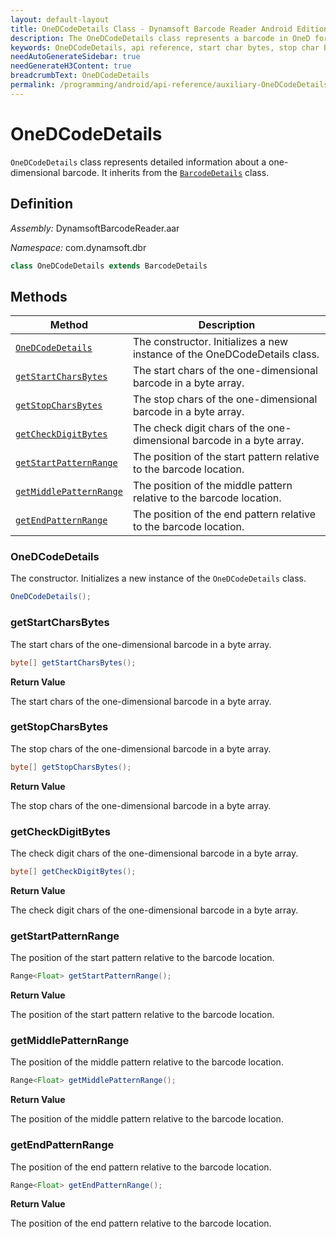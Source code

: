 ```yaml
---
layout: default-layout
title: OneDCodeDetails Class - Dynamsoft Barcode Reader Android Edition
description: The OneDCodeDetails class represents a barcode in OneD format. It inherits from the BarcodeDetails class and contains information about the start & stop char bytes, check digit bytes, and pattern ranges of the barcode.
keywords: OneDCodeDetails, api reference, start char bytes, stop char bytes, pattern range, check digit
needAutoGenerateSidebar: true
needGenerateH3Content: true
breadcrumbText: OneDCodeDetails
permalink: /programming/android/api-reference/auxiliary-OneDCodeDetails.html
---
```


# OneDCodeDetails

`OneDCodeDetails` class represents detailed information about a one-dimensional barcode. It inherits from the [`BarcodeDetails`](barcode-details.md) class.

## Definition

*Assembly:* DynamsoftBarcodeReader.aar

*Namespace:* com.dynamsoft.dbr

```java
class OneDCodeDetails extends BarcodeDetails
```

## Methods

| Method | Description |
| ------ | ----------- |
| [`OneDCodeDetails`](#onedcodedetails-1) | The constructor. Initializes a new instance of the OneDCodeDetails class. |
| [`getStartCharsBytes`](#getstartcharsbytes) | The start chars of the one-dimensional barcode in a byte array. |
| [`getStopCharsBytes`](#getstopcharsbytes) | The stop chars of the one-dimensional barcode in a byte array. |
| [`getCheckDigitBytes`](#getcheckdigitbytes) | The check digit chars of the one-dimensional barcode in a byte array. |
| [`getStartPatternRange`](#getstartpatternrange) | The position of the start pattern relative to the barcode location. |
| [`getMiddlePatternRange`](#getmiddlepatternrange) | The position of the middle pattern relative to the barcode location. |
| [`getEndPatternRange`](#getendpatternrange) | The position of the end pattern relative to the barcode location. |

### OneDCodeDetails

The constructor. Initializes a new instance of the `OneDCodeDetails` class.

```java
OneDCodeDetails();
```

### getStartCharsBytes

The start chars of the one-dimensional barcode in a byte array.

```java
byte[] getStartCharsBytes();
```

**Return Value**

The start chars of the one-dimensional barcode in a byte array.

### getStopCharsBytes

The stop chars of the one-dimensional barcode in a byte array.

```java
byte[] getStopCharsBytes();
```

**Return Value**

The stop chars of the one-dimensional barcode in a byte array.

### getCheckDigitBytes

The check digit chars of the one-dimensional barcode in a byte array.

```java
byte[] getCheckDigitBytes();
```

**Return Value**

The check digit chars of the one-dimensional barcode in a byte array.

### getStartPatternRange

The position of the start pattern relative to the barcode location.

```java
Range<Float> getStartPatternRange();
```

**Return Value**

The position of the start pattern relative to the barcode location.

### getMiddlePatternRange

The position of the middle pattern relative to the barcode location.

```java
Range<Float> getMiddlePatternRange();
```

**Return Value**

The position of the middle pattern relative to the barcode location.

### getEndPatternRange

The position of the end pattern relative to the barcode location.

```java
Range<Float> getEndPatternRange();
```

**Return Value**

The position of the end pattern relative to the barcode location.
